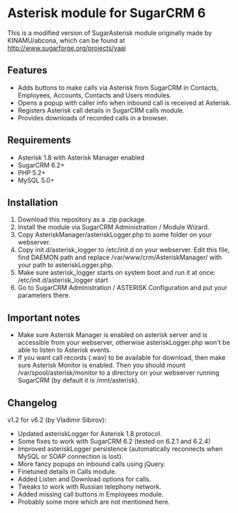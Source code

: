 # Asterisk module for SugarCRM 6 #

This is a modified version of SugarAsterisk module originally made by KINAMU/abcona, which can be found at http://www.sugarforge.org/projects/yaai

## Features ##

* Adds buttons to make calls via Asterisk from SugarCRM in Contacts, Employees, Accounts, Contacts and Users modules.
* Opens a popup with caller info when inbound call is received at Asterisk.
* Registers Asterisk call details in SugarCRM calls module.
* Provides downloads of recorded calls in a browser.

## Requirements ##

* Asterisk 1.8 with Asterisk Manager enabled
* SugarCRM 6.2+
* PHP 5.2+
* MySQL 5.0+

## Installation ##

1. Download this repository as a .zip package.
2. Install the module via SugarCRM Administration / Module Wizard.
3. Copy AsteriskManager/asteriskLogger.php to some folder on your webserver.
4. Copy init.d/asterisk_logger to /etc/init.d on your webserver. Edit this file, find DAEMON path and replace /var/www/crm/AsteriskManager/ with your path to asteriskLogger.php.
5. Make sure asterisk_logger starts on system boot and run it at once: /etc/init.d/asterisk_logger start
6. Go to SugarCRM Administration / ASTERISK Configuration and put your parameters there.

## Important notes ##

* Make sure Asterisk Manager is enabled on asterisk server and is accessible from your webserver, otherwise asteriskLogger.php won't be able to listen to Asterisk events.
* If you want call records (.wav) to be available for download, then make sure Asterisk Monitor is enabled. Then you should mount /var/spool/asterisk/monitor to a directory on your webserver running SugarCRM (by default it is /mnt/asterisk).

## Changelog ##

v1.2 for v6.2 (by Vladimir Sibirov):
* Updated asteriskLogger for Asterisk 1.8 protocol.
* Some fixes to work with SugarCRM 6.2 (tested on 6.2.1 and 6.2.4)
* Improved asteriskLogger persistence (automatically reconnects when MySQL or SOAP connection is lost).
* More fancy popups on inbound calls using jQuery.
* Finetuned details in Calls module.
* Added Listen and Download options for calls.
* Tweaks to work with Russian telephony network.
* Added missing call buttons in Employees module.
* Probably some more which are not mentioned here.
